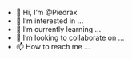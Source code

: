 - 👋 Hi, I’m @Piedrax
- 👀 I’m interested in ...
- 🌱 I’m currently learning ...
- 💞️ I’m looking to collaborate on ...
- 📫 How to reach me ...

<!---
Piedrax/Piedrax is a ✨ special ✨ repository because its `README.md` (this file) appears on your GitHub profile.
You can click the Preview link to take a look at your changes.
--->
